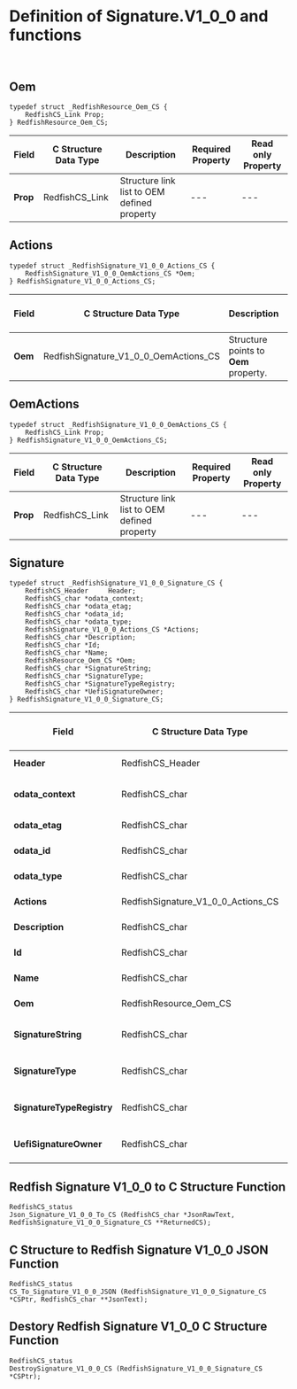 # Definition of Signature.V1_0_0 and functions<br><br>

## Oem
    typedef struct _RedfishResource_Oem_CS {
        RedfishCS_Link Prop;
    } RedfishResource_Oem_CS;

|Field |C Structure Data Type|Description |Required Property|Read only Property
| ---  | --- | --- | --- | ---
|**Prop**|RedfishCS_Link| Structure link list to OEM defined property| ---| ---


## Actions
    typedef struct _RedfishSignature_V1_0_0_Actions_CS {
        RedfishSignature_V1_0_0_OemActions_CS *Oem;
    } RedfishSignature_V1_0_0_Actions_CS;

|Field |C Structure Data Type|Description |Required Property|Read only Property
| ---  | --- | --- | --- | ---
|**Oem**|RedfishSignature_V1_0_0_OemActions_CS| Structure points to **Oem** property.| No| No


## OemActions
    typedef struct _RedfishSignature_V1_0_0_OemActions_CS {
        RedfishCS_Link Prop;
    } RedfishSignature_V1_0_0_OemActions_CS;

|Field |C Structure Data Type|Description |Required Property|Read only Property
| ---  | --- | --- | --- | ---
|**Prop**|RedfishCS_Link| Structure link list to OEM defined property| ---| ---


## Signature
    typedef struct _RedfishSignature_V1_0_0_Signature_CS {
        RedfishCS_Header     Header;
        RedfishCS_char *odata_context;
        RedfishCS_char *odata_etag;
        RedfishCS_char *odata_id;
        RedfishCS_char *odata_type;
        RedfishSignature_V1_0_0_Actions_CS *Actions;
        RedfishCS_char *Description;
        RedfishCS_char *Id;
        RedfishCS_char *Name;
        RedfishResource_Oem_CS *Oem;
        RedfishCS_char *SignatureString;
        RedfishCS_char *SignatureType;
        RedfishCS_char *SignatureTypeRegistry;
        RedfishCS_char *UefiSignatureOwner;
    } RedfishSignature_V1_0_0_Signature_CS;

|Field |C Structure Data Type|Description |Required Property|Read only Property
| ---  | --- | --- | --- | ---
|**Header**|RedfishCS_Header|Redfish C structure header|---|---
|**odata_context**|RedfishCS_char| String pointer to **@odata.context** property.| No| No
|**odata_etag**|RedfishCS_char| String pointer to **@odata.etag** property.| No| No
|**odata_id**|RedfishCS_char| String pointer to **@odata.id** property.| Yes| No
|**odata_type**|RedfishCS_char| String pointer to **@odata.type** property.| Yes| No
|**Actions**|RedfishSignature_V1_0_0_Actions_CS| Structure points to **Actions** property.| No| No
|**Description**|RedfishCS_char| String pointer to **Description** property.| No| Yes
|**Id**|RedfishCS_char| String pointer to **Id** property.| Yes| Yes
|**Name**|RedfishCS_char| String pointer to **Name** property.| Yes| Yes
|**Oem**|RedfishResource_Oem_CS| Structure points to **Oem** property.| No| No
|**SignatureString**|RedfishCS_char| String pointer to **SignatureString** property.| No| Yes
|**SignatureType**|RedfishCS_char| String pointer to **SignatureType** property.| No| Yes
|**SignatureTypeRegistry**|RedfishCS_char| String pointer to **SignatureTypeRegistry** property.| No| Yes
|**UefiSignatureOwner**|RedfishCS_char| String pointer to **UefiSignatureOwner** property.| No| Yes
## Redfish Signature V1_0_0 to C Structure Function
    RedfishCS_status
    Json_Signature_V1_0_0_To_CS (RedfishCS_char *JsonRawText, RedfishSignature_V1_0_0_Signature_CS **ReturnedCS);

## C Structure to Redfish Signature V1_0_0 JSON Function
    RedfishCS_status
    CS_To_Signature_V1_0_0_JSON (RedfishSignature_V1_0_0_Signature_CS *CSPtr, RedfishCS_char **JsonText);

## Destory Redfish Signature V1_0_0 C Structure Function
    RedfishCS_status
    DestroySignature_V1_0_0_CS (RedfishSignature_V1_0_0_Signature_CS *CSPtr);

